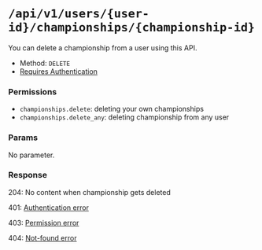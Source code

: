 # `/api/v1/users/{user-id}/championships/{championship-id}`
You can delete a championship from a user using this API.

- Method: `DELETE`
- [Requires Authentication](../../auth/login.md#how-to-use-api-token)

### Permissions

- `championships.delete`: deleting your own championships
- `championships.delete_any`: deleting championship from any user

### Params

No parameter.

### Response

204: No content when championship gets deleted

401: [Authentication error](../../authentication-errors.md)

403: [Permission error](../../permission-errors.md)

404: [Not-found error](../../not-found-errors.md)
